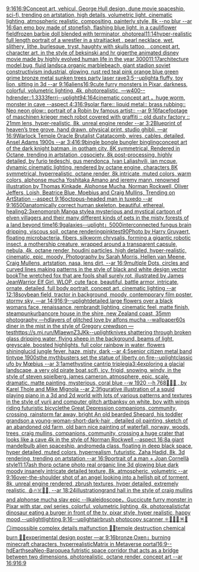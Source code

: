 [9:16](https://www.ebank.nz/aiartgenerator?category=9%3A16)[16:9](https://www.ebank.nz/aiartgenerator?category=16%3A9)[Concept art, vehicul, George Hull design, dune movie spaceship, sci-fi,  trending on artstation, high details, volumetric light, cinematic lighting, atmospheric realistic, compositing, painterly style, 8k --no blur --ar 16:6](https://www.ebank.nz/aiartgenerator?category=Concept%2520art%2C%2520vehicul%2C%2520George%2520Hull%2520design%2C%2520dune%2520movie%2520spaceship%2C%2520sci-fi%2C%2520%2520trending%2520on%2520artstation%2C%2520high%2520details%2C%2520volumetric%2520light%2C%2520cinematic%2520lighting%2C%2520atmospheric%2520realistic%2C%2520compositing%2C%2520painterly%2520style%2C%25208k%2520--no%2520blur%2520--ar%252016%3A6)[an emo boy made of stone](https://www.ebank.nz/aiartgenerator?category=an%2520emo%2520boy%2520made%2520of%2520stone)[fish, flashing blue light, in a cauliflower field](https://www.ebank.nz/aiartgenerator?category=fish%2C%2520flashing%2520blue%2520light%2C%2520in%2520a%2520cauliflower%2520field)[frozen barbie doll blended with terminator, photoreal](https://www.ebank.nz/aiartgenerator?category=frozen%2520barbie%2520doll%2520blended%2520with%2520terminator%2C%2520photoreal)[11:14](https://www.ebank.nz/aiartgenerator?category=11%3A14)[hyper-realistic full length portrait of a wrestler in a straitjacket ,  pearl necklace, wet, slithery, lithe, burlesque, tryst, haughty with skulls tattoo,  , concept art, character art, in the style of beksinski and hr giger](https://www.ebank.nz/aiartgenerator?category=hyper-realistic%2520full%2520length%2520portrait%2520of%2520a%2520wrestler%2520in%2520a%2520straitjacket%2520%2C%2520%2520pearl%2520necklace%2C%2520wet%2C%2520slithery%2C%2520lithe%2C%2520burlesque%2C%2520tryst%2C%2520haughty%2520with%2520skulls%2520tattoo%2C%2520%2520%2C%2520concept%2520art%2C%2520character%2520art%2C%2520in%2520the%2520style%2520of%2520beksinski%2520and%2520hr%2520giger)[the animated disney movie made by highly evolved human life in the year 3000](https://www.ebank.nz/aiartgenerator?category=the%2520animated%2520disney%2520movie%2520made%2520by%2520highly%2520evolved%2520human%2520life%2520in%2520the%2520year%25203000)[11:17](https://www.ebank.nz/aiartgenerator?category=11%3A17)[architecture model,bug, fluid landsca,organic marble](https://www.ebank.nz/aiartgenerator?category=architecture%2520model%2Cbug%2C%2520fluid%2520landsca%2Corganic%2520marble)[beach, giant stadion soviet constructivism industrial, glowing, rust red teal pink orange blue green grime bronze metal sunken trees party laser rave](https://www.ebank.nz/aiartgenerator?category=beach%2C%2520giant%2520stadion%2520soviet%2520constructivism%2520industrial%2C%2520glowing%2C%2520rust%2520red%2520teal%2520pink%2520orange%2520blue%2520green%2520grime%2520bronze%2520metal%2520sunken%2520trees%2520party%2520laser%2520rave)[3:5](https://www.ebank.nz/aiartgenerator?category=3%3A5)[--uplight](https://www.ebank.nz/aiartgenerator?category=--uplight)[a fluffy, toy lion, sitting  in 3d --ar 9:16](https://www.ebank.nz/aiartgenerator?category=a%2520fluffy%2C%2520toy%2520lion%2C%2520sitting%2520%2520in%25203d%2520--ar%25209%3A16)[aliens](https://www.ebank.nz/aiartgenerator?category=aliens)[16:9](https://www.ebank.nz/aiartgenerator?category=16%3A9)[cute furry monsters in Pixar, darkness, colorful, volumetric lighting, 4k, photorealistic, —w400](https://www.ebank.nz/aiartgenerator?category=cute%2520furry%2520monsters%2520in%2520Pixar%2C%2520darkness%2C%2520colorful%2C%2520volumetric%2520lighting%2C%25204k%2C%2520photorealistic%2C%2520%E2%80%94w400)[--hd](https://www.ebank.nz/aiartgenerator?category=--hd)[render::1.3333](https://www.ebank.nz/aiartgenerator?category=render%3A%3A1.3333)[ferri](https://www.ebank.nz/aiartgenerator?category=ferri)[--uplight](https://www.ebank.nz/aiartgenerator?category=--uplight)[94:164](https://www.ebank.nz/aiartgenerator?category=94%3A164)[cinematic concept art ，huge worm, monster in cave  --aspect 4:3](https://www.ebank.nz/aiartgenerator?category=cinematic%2520concept%2520art%2520%EF%BC%8Chuge%2520worm%2C%2520monster%2520in%2520cave%2520%2520--aspect%25204%3A3)[16:9](https://www.ebank.nz/aiartgenerator?category=16%3A9)[solar flare:: liquid metal:: brass rubbing:: Neo neon glow::  portrait of a Robin by famous artist:: --ar 9:16](https://www.ebank.nz/aiartgenerator?category=solar%2520flare%3A%3A%2520liquid%2520metal%3A%3A%2520brass%2520rubbing%3A%3A%2520Neo%2520neon%2520glow%3A%3A%2520%2520portrait%2520of%2520a%2520Robin%2520by%2520famous%2520artist%3A%3A%2520--ar%25209%3A16)[face](https://www.ebank.nz/aiartgenerator?category=face)[footage of maschinen krieger mech robot covered with graffiti :: old dusty factory :: 21mm lens, hyper-realistic, 8k, unreal engine render --ar 3:2](https://www.ebank.nz/aiartgenerator?category=footage%2520of%2520maschinen%2520krieger%2520mech%2520robot%2520covered%2520with%2520graffiti%2520%3A%3A%2520old%2520dusty%2520factory%2520%3A%3A%252021mm%2520lens%2C%2520hyper-realistic%2C%25208k%2C%2520unreal%2520engine%2520render%2520--ar%25203%3A2)[Blueprint of heaven’s tree grove, hand drawn, physical print, studio ghibli, —ar 16:9](https://www.ebank.nz/aiartgenerator?category=Blueprint%2520of%2520heaven%E2%80%99s%2520tree%2520grove%2C%2520hand%2520drawn%2C%2520physical%2520print%2C%2520studio%2520ghibli%2C%2520%E2%80%94ar%252016%3A9)[Warlock Temple Oracle Brutalist Catatacomb, wires, cables, detailed, Ansel Adams 1900s --ar 3:4](https://www.ebank.nz/aiartgenerator?category=Warlock%2520Temple%2520Oracle%2520Brutalist%2520Catatacomb%2C%2520wires%2C%2520cables%2C%2520detailed%2C%2520Ansel%2520Adams%25201900s%2520--ar%25203%3A4)[16:9](https://www.ebank.nz/aiartgenerator?category=16%3A9)[bingle bongle bungler bingling](https://www.ebank.nz/aiartgenerator?category=bingle%2520bongle%2520bungler%2520bingling)[concept art of the dark knight batman, in gotham city, 8K symmetrical, Rendered in Octane, trending in artstation, cgsociety, 8k post-processing, highly detailed, by furio tedeschi, gus mendonca, Ivan Laliashvili, ian mcque, dynamic cinematic lighting, rendered by octane engine, characters 8K symmetrical, hyperrealistic, octane render, 8k,intricate, muted colors, warm colors, alphonse mucha Yoshitaka Amano and jeremy mann, renowned illustration by Thomas Kinkade, Alphonse Mucha, Norman Rockwell, Oliver Jeffers, Loish, Beatrice Blue, Moebius and Craig Mullins, Trending on ArtStation --aspect 9:16](https://www.ebank.nz/aiartgenerator?category=concept%2520art%2520of%2520the%2520dark%2520knight%2520batman%2C%2520in%2520gotham%2520city%2C%25208K%2520symmetrical%2C%2520Rendered%2520in%2520Octane%2C%2520trending%2520in%2520artstation%2C%2520cgsociety%2C%25208k%2520post-processing%2C%2520highly%2520detailed%2C%2520by%2520furio%2520tedeschi%2C%2520gus%2520mendonca%2C%2520Ivan%2520Laliashvili%2C%2520ian%2520mcque%2C%2520dynamic%2520cinematic%2520lighting%2C%2520rendered%2520by%2520octane%2520engine%2C%2520characters%25208K%2520symmetrical%2C%2520hyperrealistic%2C%2520octane%2520render%2C%25208k%2Cintricate%2C%2520muted%2520colors%2C%2520warm%2520colors%2C%2520alphonse%2520mucha%2520Yoshitaka%2520Amano%2520and%2520jeremy%2520mann%2C%2520renowned%2520illustration%2520by%2520Thomas%2520Kinkade%2C%2520Alphonse%2520Mucha%2C%2520Norman%2520Rockwell%2C%2520Oliver%2520Jeffers%2C%2520Loish%2C%2520Beatrice%2520Blue%2C%2520Moebius%2520and%2520Craig%2520Mullins%2C%2520Trending%2520on%2520ArtStation%2520--aspect%25209%3A16)[octopus-headed man in tuxedo --ar 9:16](https://www.ebank.nz/aiartgenerator?category=octopus-headed%2520man%2520in%2520tuxedo%2520--ar%25209%3A16)[500](https://www.ebank.nz/aiartgenerator?category=500)[anatomically correct human skeleton, beautiful, ethereal, healing](https://www.ebank.nz/aiartgenerator?category=anatomically%2520correct%2520human%2520skeleton%2C%2520beautiful%2C%2520ethereal%2C%2520healing)[2:3](https://www.ebank.nz/aiartgenerator?category=2%3A3)[xenomorph Manga style](https://www.ebank.nz/aiartgenerator?category=xenomorph%2520Manga%2520style)[a mysterious and mystical cartoon of elven villagers and their many different kinds of pets in the misty forests of a land beyond time](https://www.ebank.nz/aiartgenerator?category=a%2520mysterious%2520and%2520mystical%2520cartoon%2520of%2520elven%2520villagers%2520and%2520their%2520many%2520different%2520kinds%2520of%2520pets%2520in%2520the%2520misty%2520forests%2520of%2520a%2520land%2520beyond%2520time)[16:9](https://www.ebank.nz/aiartgenerator?category=16%3A9)[galaxies](https://www.ebank.nz/aiartgenerator?category=galaxies)[--uplight](https://www.ebank.nz/aiartgenerator?category=--uplight)[」](https://www.ebank.nz/aiartgenerator?category=%E3%80%8D)[5000](https://www.ebank.nz/aiartgenerator?category=5000)[interconnected fungus brain dripping, viscous soil, octane rendering](https://www.ebank.nz/aiartgenerator?category=interconnected%2520fungus%2520brain%2520dripping%2C%2520viscous%2520soil%2C%2520octane%2520rendering)[pink](https://www.ebank.nz/aiartgenerator?category=pink)[test](https://www.ebank.nz/aiartgenerator?category=test)[90](https://www.ebank.nz/aiartgenerator?category=90)[Photo by Harry Gruyaert, floating microbacteria, fibers, silkworm chrysalis, forming a gigantic robotic insect, a mothership creature, wrapped around a transparent capsule, nebula, 4k, octane render, houdini particles, high detailed, hyper-realistic, cinematic, epic, moody, Photography by Sarah Morris, Hellen van Meene, Craig Mullens, artstation, nasa, lens dirt, --ar 16:9](https://www.ebank.nz/aiartgenerator?category=Photo%2520by%2520Harry%2520Gruyaert%2C%2520floating%2520microbacteria%2C%2520fibers%2C%2520silkworm%2520chrysalis%2C%2520forming%2520a%2520gigantic%2520robotic%2520insect%2C%2520a%2520mothership%2520creature%2C%2520wrapped%2520around%2520a%2520transparent%2520capsule%2C%2520nebula%2C%25204k%2C%2520octane%2520render%2C%2520houdini%2520particles%2C%2520high%2520detailed%2C%2520hyper-realistic%2C%2520cinematic%2C%2520epic%2C%2520moody%2C%2520Photography%2520by%2520Sarah%2520Morris%2C%2520Hellen%2520van%2520Meene%2C%2520Craig%2520Mullens%2C%2520artstation%2C%2520nasa%2C%2520lens%2520dirt%2C%2520--ar%252016%3A9)[multiple Dots, circles and curved lines making patterns in the style of black and white design vector book](https://www.ebank.nz/aiartgenerator?category=multiple%2520Dots%2C%2520circles%2520and%2520curved%2520lines%2520making%2520patterns%2520in%2520the%2520style%2520of%2520black%2520and%2520white%2520design%2520vector%2520book)[The wretched fox that are fools shall surely rot,  illustrated by James Jean](https://www.ebank.nz/aiartgenerator?category=The%2520wretched%2520fox%2520that%2520are%2520fools%2520shall%2520surely%2520rot%2C%2520%2520illustrated%2520by%2520James%2520Jean)[Warrior Elf Girl, WLOP, cute face, beautiful, battle armor, intricate, ornate, detailed, full body portrait, concept art, cinematic lighting --ar 12:18](https://www.ebank.nz/aiartgenerator?category=Warrior%2520Elf%2520Girl%2C%2520WLOP%2C%2520cute%2520face%2C%2520beautiful%2C%2520battle%2520armor%2C%2520intricate%2C%2520ornate%2C%2520detailed%2C%2520full%2520body%2520portrait%2C%2520concept%2520art%2C%2520cinematic%2520lighting%2520--ar%252012%3A18)[soybean field, tractor in background, moody, contemporary film poster, stormy sky, —ar 14:9](https://www.ebank.nz/aiartgenerator?category=soybean%2520field%2C%2520tractor%2520in%2520background%2C%2520moody%2C%2520contemporary%2520film%2520poster%2C%2520stormy%2520sky%2C%2520%E2%80%94ar%252014%3A9)[16:9](https://www.ebank.nz/aiartgenerator?category=16%3A9)[--uplight](https://www.ebank.nz/aiartgenerator?category=--uplight)[detailed,](https://www.ebank.nz/aiartgenerator?category=detailed%2C)[large flowers over a black womans face, renaissance, rembrandt lighting, cinematic feel, matte finish, steampunk](https://www.ebank.nz/aiartgenerator?category=large%2520flowers%2520over%2520a%2520black%2520womans%2520face%2C%2520renaissance%2C%2520rembrandt%2520lighting%2C%2520cinematic%2520feel%2C%2520matte%2520finish%2C%2520steampunk)[urbancore house in the shire, new Zealand coast, 35mm photography —hd](https://www.ebank.nz/aiartgenerator?category=urbancore%2520house%2520in%2520the%2520shire%2C%2520new%2520Zealand%2520coast%2C%252035mm%2520photography%2520%E2%80%94hd)[layers of glitched love by alfons mucha --wallpaper](https://www.ebank.nz/aiartgenerator?category=layers%2520of%2520glitched%2520love%2520by%2520alfons%2520mucha%2520--wallpaper)[60s diner in the mist in the style of Gregory crewdson —test](https://www.ebank.nz/aiartgenerator?category=60s%2520diner%2520in%2520the%2520mist%2520in%2520the%2520style%2520of%2520Gregory%2520crewdson%2520%E2%80%94test)[<https://s.mj.run/MIaewnZ3JKk>](https://www.ebank.nz/aiartgenerator?category=%3Chttps%3A//s.mj.run/MIaewnZ3JKk%3E)[--uplight](https://www.ebank.nz/aiartgenerator?category=--uplight)[knives shattering through broken glass dripping water, flying sheep in the background, beams of light, greyscale, boosted highlights, full color rainbow in water, flowers shining](https://www.ebank.nz/aiartgenerator?category=knives%2520shattering%2520through%2520broken%2520glass%2520dripping%2520water%2C%2520flying%2520sheep%2520in%2520the%2520background%2C%2520beams%2520of%2520light%2C%2520greyscale%2C%2520boosted%2520highlights%2C%2520full%2520color%2520rainbow%2520in%2520water%2C%2520flowers%2520shining)[lucid jungle fever, haze, misty, dark --ar 4:5](https://www.ebank.nz/aiartgenerator?category=lucid%2520jungle%2520fever%2C%2520haze%2C%2520misty%2C%2520dark%2520--ar%25204%3A5)[senior citizen metal band tintype 1900s](https://www.ebank.nz/aiartgenerator?category=senior%2520citizen%2520metal%2520band%2520tintype%25201900s)[the mythbusters set the statue of liberty on fire](https://www.ebank.nz/aiartgenerator?category=the%2520mythbusters%2520set%2520the%2520statue%2520of%2520liberty%2520on%2520fire)[--uplight](https://www.ebank.nz/aiartgenerator?category=--uplight)[classic ufo by Mœbius --ar 3:1](https://www.ebank.nz/aiartgenerator?category=classic%2520ufo%2520by%2520M%C5%93bius%2520--ar%25203%3A1)[amethystine cantrip triplegia](https://www.ebank.nz/aiartgenerator?category=amethystine%2520cantrip%2520triplegia)[3:4](https://www.ebank.nz/aiartgenerator?category=3%3A4)[exploring a glacial landscape, a very old pirate boat,scifi, icy, frigid, snowing, windy, in the style of steven spielberg. james cameron. atmosphere, epic. scale. dramatic. matte painting, mysterious, coral blue --w 1920 --h 768](https://www.ebank.nz/aiartgenerator?category=exploring%2520a%2520glacial%2520landscape%2C%2520a%2520very%2520old%2520pirate%2520boat%2Cscifi%2C%2520icy%2C%2520frigid%2C%2520snowing%2C%2520windy%2C%2520in%2520the%2520style%2520of%2520steven%2520spielberg.%2520james%2520cameron.%2520atmosphere%2C%2520epic.%2520scale.%2520dramatic.%2520matte%2520painting%2C%2520mysterious%2C%2520coral%2520blue%2520--w%25201920%2520--h%2520768)[🐸🌗🔥 , by Karel Thole and Mike Mignola --ar 2:3](https://www.ebank.nz/aiartgenerator?category=%F0%9F%90%B8%F0%9F%8C%97%F0%9F%94%A5%2520%2C%2520by%2520Karel%2520Thole%2520and%2520Mike%2520Mignola%2520--ar%25202%3A3)[figurative illustration of a squid playing piano in a 3d and 2d world with lots of various patterns and textures in the style of yurij  and computer glitch art](https://www.ebank.nz/aiartgenerator?category=figurative%2520illustration%2520of%2520a%2520squid%2520playing%2520piano%2520in%2520a%25203d%2520and%25202d%2520world%2520with%2520lots%2520of%2520various%2520patterns%2520and%2520textures%2520in%2520the%2520style%2520of%2520yurij%2520%2520and%2520computer%2520glitch%2520art)[banksy on white, boy with wings riding futuristic bicycle](https://www.ebank.nz/aiartgenerator?category=banksy%2520on%2520white%2C%2520boy%2520with%2520wings%2520riding%2520futuristic%2520bicycle)[the Great Depression  companions, community, crossing, rainstorm far away, bright An old bearded Shepard, his toddler grandson a young-woman-short-dark-hair , detailed oil painting, sketch of an abandoned old farm, old barn nice painting of waterfall, norway, woods, trees, craig mullins,  companions, community, crossing a huge crater that looks like a cave 4k in the style of Norman Rockwell --aspect 16:8](https://www.ebank.nz/aiartgenerator?category=the%2520Great%2520Depression%2520%2520companions%2C%2520community%2C%2520crossing%2C%2520rainstorm%2520far%2520away%2C%2520bright%2520An%2520old%2520bearded%2520Shepard%2C%2520his%2520toddler%2520grandson%2520a%2520young-woman-short-dark-hair%2520%2C%2520detailed%2520oil%2520painting%2C%2520sketch%2520of%2520an%2520abandoned%2520old%2520farm%2C%2520old%2520barn%2520nice%2520painting%2520of%2520waterfall%2C%2520norway%2C%2520woods%2C%2520trees%2C%2520craig%2520mullins%2C%2520%2520companions%2C%2520community%2C%2520crossing%2520a%2520huge%2520crater%2520that%2520looks%2520like%2520a%2520cave%25204k%2520in%2520the%2520style%2520of%2520Norman%2520Rockwell%2520--aspect%252016%3A8)[a giant mandelbulb alien spaceship, andromeda class, floating in deep black space, hyper detailed, muted colors, hyperrealism, futuristic, Zaha Hadid, 8k, 3d rendering, trending on artstation --ar 16:9](https://www.ebank.nz/aiartgenerator?category=a%2520giant%2520mandelbulb%2520alien%2520spaceship%2C%2520andromeda%2520class%2C%2520floating%2520in%2520deep%2520black%2520space%2C%2520hyper%2520detailed%2C%2520muted%2520colors%2C%2520hyperrealism%2C%2520futuristic%2C%2520Zaha%2520Hadid%2C%25208k%2C%25203d%2520rendering%2C%2520trending%2520on%2520artstation%2520--ar%252016%3A9)[portrait of a man +  Joan Cornellà style](https://www.ebank.nz/aiartgenerator?category=portrait%2520of%2520a%2520man%2520%2B%2520%2520Joan%2520Cornell%C3%A0%2520style)[11:17](https://www.ebank.nz/aiartgenerator?category=11%3A17)[ash thorp octane photo real organic line 3d glowing blue dark moody insanely intricate detailed texture, 8k, atmospheric, volumetric --ar 9:16](https://www.ebank.nz/aiartgenerator?category=ash%2520thorp%2520octane%2520photo%2520real%2520organic%2520line%25203d%2520glowing%2520blue%2520dark%2520moody%2520insanely%2520intricate%2520detailed%2520texture%2C%25208k%2C%2520atmospheric%2C%2520volumetric%2520--ar%25209%3A16)[over-the-shoulder shot of an angel looking into a hellish pit of torment, 8k, unreal engine rendered,  zbrush textures, hyper detailed,  extremely realistic,  🩸🔥☠️👿😱, --ar 18:24](https://www.ebank.nz/aiartgenerator?category=over-the-shoulder%2520shot%2520of%2520an%2520angel%2520looking%2520into%2520a%2520hellish%2520pit%2520of%2520torment%2C%25208k%2C%2520unreal%2520engine%2520rendered%2C%2520%2520zbrush%2520textures%2C%2520hyper%2520detailed%2C%2520%2520extremely%2520realistic%2C%2520%2520%F0%9F%A9%B8%F0%9F%94%A5%E2%98%A0%EF%B8%8F%F0%9F%91%BF%F0%9F%98%B1%2C%2520--ar%252018%3A24)[illustration](https://www.ebank.nz/aiartgenerator?category=illustration)[](https://www.ebank.nz/aiartgenerator?category=)[grand hall in the style of craig mullins and alphonse mucha slav epic --ll](https://www.ebank.nz/aiartgenerator?category=grand%2520hall%2520in%2520the%2520style%2520of%2520craig%2520mullins%2520and%2520alphonse%2520mucha%2520slav%2520epic%2520--ll)[kaleidoscope，Gucci](https://www.ebank.nz/aiartgenerator?category=kaleidoscope%EF%BC%8CGucci)[cute furry monster in Pixar with star, owl series, colorful, volumetric lighting, 4k, photorealistic](https://www.ebank.nz/aiartgenerator?category=cute%2520furry%2520monster%2520in%2520Pixar%2520with%2520star%2C%2520owl%2520series%2C%2520colorful%2C%2520volumetric%2520lighting%2C%25204k%2C%2520photorealistic)[fat dinosaur eating a burger in front of the tv, pixar style, hyper realistic, happy mood,](https://www.ebank.nz/aiartgenerator?category=fat%2520dinosaur%2520eating%2520a%2520burger%2520in%2520front%2520of%2520the%2520tv%2C%2520pixar%2520style%2C%2520hyper%2520realistic%2C%2520happy%2520mood%2C)[--uplight](https://www.ebank.nz/aiartgenerator?category=--uplight)[lighting,](https://www.ebank.nz/aiartgenerator?category=lighting%2C)[9:16](https://www.ebank.nz/aiartgenerator?category=9%3A16)[--uplight](https://www.ebank.nz/aiartgenerator?category=--uplight)[airbrush photocopy scanner ⚛️💮🧮🎀🪅🧸🪞impossible complex details malfunction 🧊🧂temple destruction chemical burn 🪫🔌experimental design poster —ar 9:16](https://www.ebank.nz/aiartgenerator?category=airbrush%2520photocopy%2520scanner%2520%E2%9A%9B%EF%B8%8F%F0%9F%92%AE%F0%9F%A7%AE%F0%9F%8E%80%F0%9F%AA%85%F0%9F%A7%B8%F0%9F%AA%9Eimpossible%2520complex%2520details%2520malfunction%2520%F0%9F%A7%8A%F0%9F%A7%82temple%2520destruction%2520chemical%2520burn%2520%F0%9F%AA%AB%F0%9F%94%8Cexperimental%2520design%2520poster%2520%E2%80%94ar%25209%3A16)[bronze,Oxen」](https://www.ebank.nz/aiartgenerator?category=bronze%2COxen%E3%80%8D)[burning minecraft characters, hyperrealistic](https://www.ebank.nz/aiartgenerator?category=burning%2520minecraft%2520characters%2C%2520hyperrealistic)[Matrix in Metaverse portal](https://www.ebank.nz/aiartgenerator?category=Matrix%2520in%2520Metaverse%2520portal)[16:9](https://www.ebank.nz/aiartgenerator?category=16%3A9)[--hd](https://www.ebank.nz/aiartgenerator?category=--hd)[Earthsea](https://www.ebank.nz/aiartgenerator?category=Earthsea)[Neo-Baroque](https://www.ebank.nz/aiartgenerator?category=Neo-Baroque)[a futristic space corridor that acts as a bridge between two dimensions, photorealistic, octane render, concept art --ar 16:9](https://www.ebank.nz/aiartgenerator?category=a%2520futristic%2520space%2520corridor%2520that%2520acts%2520as%2520a%2520bridge%2520between%2520two%2520dimensions%2C%2520photorealistic%2C%2520octane%2520render%2C%2520concept%2520art%2520--ar%252016%3A9)[16:9](https://www.ebank.nz/aiartgenerator?category=16%3A9)